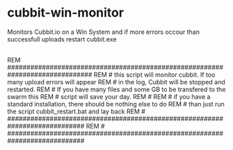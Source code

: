 # cubbit-win-monitor
Monitors Cubbit.io on a Win System and if more errors occour than successfull uploads restart cubbit.exe

<br>REM ##############################################################################
REM # this script will monitor cubbit. If too many upload errors will appear 
REM # in the log, Cubbit will be stopped and restarted. 
REM # If you have many files and some GB to be transfered to the swarm this 
REM # script will save your day.
REM #
REM # if you have a standard installation, there should be nothing else to do 
REM # than just run the script cubbit_restart.bat and lay back
REM # ############################################################################
REM # ############################################################################
